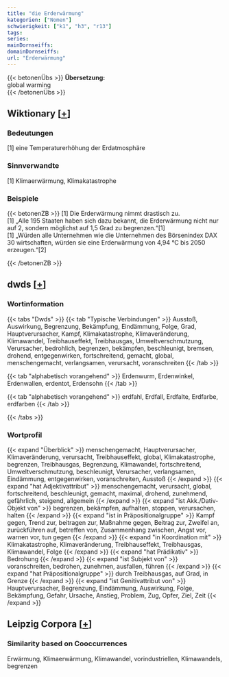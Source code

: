 ```yaml
---
title: "die Erderwärmung"
kategorien: ["Nomen"]
schwierigkeit: ["k1", "h3", "r13"]
tags:
series:
mainDornseiffs:
domainDornseiffs:
url: "Erderwärmung"
---
```


{{< betonenÜbs >}}
**Übersetzung:**  
global warming  
{{< /betonenÜbs >}}

## Wiktionary [[+](https://de.wiktionary.org/wiki/Erderwärmung)]

### Bedeutungen
[1] eine Temperaturerhöhung der Erdatmosphäre  

### Sinnverwandte
[1] Klimaerwärmung, Klimakatastrophe  

### Beispiele
{{< betonenZB >}}
[1] Die Erderwärmung nimmt drastisch zu.  
[1] „Alle 195 Staaten haben sich dazu bekannt, die Erderwärmung nicht nur auf 2, sondern möglichst auf 1,5 Grad zu begrenzen.“[1]  
[1] „Würden alle Unternehmen wie die Unternehmen des Börsenindex DAX 30 wirtschaften, würden sie eine Erderwärmung von 4,94 °C bis 2050 erzeugen.“[2]  

{{< /betonenZB >}}


## dwds [[+](https://www.dwds.de/wb/Erderwärmung)]

### Wortinformation
{{< tabs "Dwds" >}}
{{< tab "Typische Verbindungen" >}}
Ausstoß, Auswirkung, Begrenzung, Bekämpfung, Eindämmung, Folge, Grad, Hauptverursacher, Kampf, Klimakatastrophe, Klimaveränderung, Klimawandel, Treibhauseffekt, Treibhausgas, Umweltverschmutzung, Verursacher, bedrohlich, begrenzen, bekämpfen, beschleunigt, bremsen, drohend, entgegenwirken, fortschreitend, gemacht, global, menschengemacht, verlangsamen, verursacht, voranschreiten
{{< /tab >}}

{{< tab "alphabetisch vorangehend" >}}
Erdenwurm, Erdenwinkel, Erdenwallen, erdentot, Erdensohn
{{< /tab >}}

{{< tab "alphabetisch vorangehend" >}}
erdfahl, Erdfall, Erdfalte, Erdfarbe, erdfarben
{{< /tab >}}

{{< /tabs >}}

### Wortprofil
{{< expand "Überblick" >}} menschengemacht, Hauptverursacher, Klimaveränderung, verursacht, Treibhauseffekt, global, Klimakatastrophe, begrenzen, Treibhausgas, Begrenzung, Klimawandel, fortschreitend, Umweltverschmutzung, beschleunigt, Verursacher, verlangsamen, Eindämmung, entgegenwirken, voranschreiten, Ausstoß {{< /expand >}}
{{< expand "hat Adjektivattribut" >}} menschengemacht, verursacht, global, fortschreitend, beschleunigt, gemacht, maximal, drohend, zunehmend, gefährlich, steigend, allgemein {{< /expand >}}
{{< expand "ist Akk./Dativ-Objekt von" >}} begrenzen, bekämpfen, aufhalten, stoppen, verursachen, halten {{< /expand >}}
{{< expand "ist in Präpositionalgruppe" >}} Kampf gegen, Trend zur, beitragen zur, Maßnahme gegen, Beitrag zur, Zweifel an, zurückführen auf, betreffen von, Zusammenhang zwischen, Angst vor, warnen vor, tun gegen {{< /expand >}}
{{< expand "in Koordination mit" >}} Klimakatastrophe, Klimaveränderung, Treibhauseffekt, Treibhausgas, Klimawandel, Folge {{< /expand >}}
{{< expand "hat Prädikativ" >}} Bedrohung {{< /expand >}}
{{< expand "ist Subjekt von" >}} voranschreiten, bedrohen, zunehmen, ausfallen, führen {{< /expand >}}
{{< expand "hat Präpositionalgruppe" >}} durch Treibhausgas, auf Grad, in Grenze {{< /expand >}}
{{< expand "ist Genitivattribut von" >}} Hauptverursacher, Begrenzung, Eindämmung, Auswirkung, Folge, Bekämpfung, Gefahr, Ursache, Anstieg, Problem, Zug, Opfer, Ziel, Zeit {{< /expand >}}

## Leipzig Corpora [[+](https://corpora.uni-leipzig.de/en/res?word=Erderwärmung&corpusId=deu_newscrawl-public_2018)]


### Similarity based on Cooccurrences
Erwärmung, Klimaerwärmung, Klimawandel, vorindustriellen, Klimawandels, begrenzen

